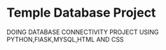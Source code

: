 # Temple Database Project
DOING DATABASE CONNECTIVITY PROJECT USING PYTHON,FlASK,MYSQL,HTML AND CSS
